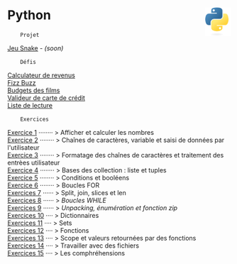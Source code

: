 # Python <img align="right" src="src/images/Python-logo-notext.svg" alt="Python" title="Phthon" widht="auto" height="64px">

```
    Projet
```
[Jeu Snake]() - _(soon)_  
```
    Défis
```
[Calculateur de revenus](miniProjet "Calculateur simple de revenus")  
[Fizz Buzz](FizzBuzz "Fizz Buzz")   
[Budgets des films](filmBudgets "Troisième defi : Budget des films")    
[Valideur de carte de crédit](creditCardValidator)  
[Liste de lecture](bookslist)  
```
    Exercices
```

[Exercice 1](exercises/practice1) ········ > Afficher et calculer les nombres  
[Exercice 2](exercises/practice2) ········ > Chaînes de caractères, variable et saisi de données par l'utilisateur  
[Exercice 3](exercises/practice3) ········ > Formatage des chaînes de caractères et traitement des entrèes utilisateur  
[Exercice 4](exercises/practice4) ········ > Bases des collection : liste et tuples  
[Exercice 5](exercises/practice5) ········ > Conditions et booléens  
[Exercice 6](exercises/practice6) ········ > Boucles FOR  
[Exercices 7](exercises/practice7) ······ > Split, join, slices et len  
[Exercices 8](exercises/practice8) ······ > *Boucles WHILE*  
[Exercices 9](exercises/practice9) ······ > *Unpacking, énumération et fonction zip*  
[Exercices 10](exercises/practice10) ···· > Dictionnaires  
[Exercices 11](exercises/practice11) ···· > Sets  
[Exercices 12](exercises/practice12) ···· > Fonctions  
[Exercices 13](exercises/practice13) ···· > Scope et valeurs retournées par des fonctions  
[Exercices 14](exercises/practice14) ···· > Travailler avec des fichiers  
[Exercices 15](exercises/practice15) ···· > Les comphréhensions  